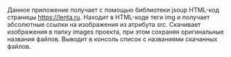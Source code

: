 Данное приложение получает с помощью библиотеки jsoup HTML-код страницы https://lenta.ru.
Находит в HTML-коде теги img и получает абсолютные ссылки на изображения из атрибута src.
Скачивает изображения в папку images проекта, при этом сохраняя оригинальные названия файлов.
Выводит в консоль список c названиями скачанных файлов.
 
